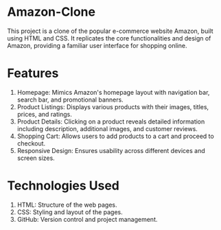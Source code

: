 # Amazon-Clone
This project is a clone of the popular e-commerce website Amazon, built using HTML and CSS. It replicates the core functionalities and design of Amazon, providing a familiar user interface for shopping online.

# Features
1. Homepage: Mimics Amazon's homepage layout with navigation bar, search bar, and promotional banners.
2. Product Listings: Displays various products with their images, titles, prices, and ratings.
3. Product Details: Clicking on a product reveals detailed information including description, additional images, and customer reviews.
4. Shopping Cart: Allows users to add products to a cart and proceed to checkout.
5. Responsive Design: Ensures usability across different devices and screen sizes.
# Technologies Used
1. HTML: Structure of the web pages.
2. CSS: Styling and layout of the pages.
3. GitHub: Version control and project management.
